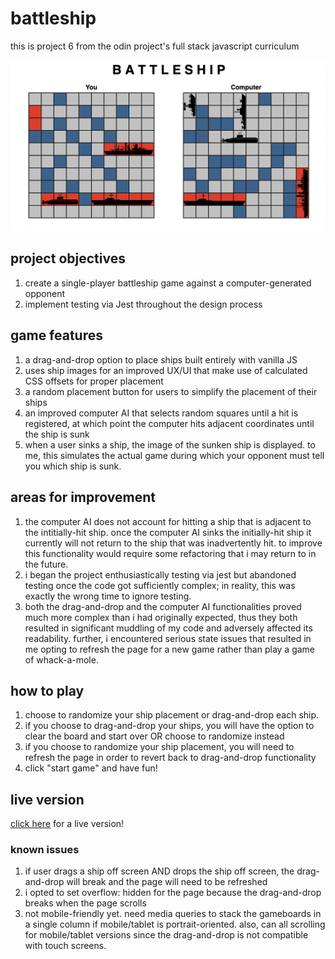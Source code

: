 # battleship

this is project 6 from the odin project's full stack javascript curriculum

![screenshot of the battleship game](./dist/imgs/battleship-screenshot.png)

## project objectives

1. create a single-player battleship game against a computer-generated opponent
2. implement testing via Jest throughout the design process

## game features

1. a drag-and-drop option to place ships built entirely with vanilla JS
2. uses ship images for an improved UX/UI that make use of calculated CSS offsets for proper placement
3. a random placement button for users to simplify the placement of their ships
4. an improved computer AI that selects random squares until a hit is registered, at which point the computer hits adjacent coordinates until the ship is sunk
5. when a user sinks a ship, the image of the sunken ship is displayed. to me, this simulates the actual game during which your opponent must tell you which ship is sunk.

## areas for improvement

1. the computer AI does not account for hitting a ship that is adjacent to the intitially-hit ship. once the computer AI sinks the initially-hit ship it currently will not return to the ship that was inadvertently hit. to improve this functionality would require some refactoring that i may return to in the future.
2. i began the project enthusiastically testing via jest but abandoned testing once the code got sufficiently complex; in reality, this was exactly the wrong time to ignore testing.
3. both the drag-and-drop and the computer AI functionalities proved much more complex than i had originally expected, thus they both resulted in significant muddling of my code and adversely affected its readability. further, i encountered serious state issues that resulted in me opting to refresh the page for a new game rather than play a game of whack-a-mole.

## how to play

1. choose to randomize your ship placement or drag-and-drop each ship.
2. if you choose to drag-and-drop your ships, you will have the option to clear the board and start over OR choose to randomize instead
3. if you choose to randomize your ship placement, you will need to refresh the page in order to revert back to drag-and-drop functionality
4. click "start game" and have fun!

## live version

[click here](https://jernestmyers.github.io/battleship/) for a live version!

### known issues

1. if user drags a ship off screen AND drops the ship off screen, the drag-and-drop will break and the page will need to be refreshed
2. i opted to set overflow: hidden for the page because the drag-and-drop breaks when the page scrolls
3. not mobile-friendly yet. need media queries to stack the gameboards in a single column if mobile/tablet is portrait-oriented. also, can all scrolling for mobile/tablet versions since the drag-and-drop is not compatible with touch screens.
